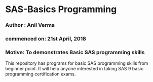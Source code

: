 # SAS-Basics Programming
### Author : Anil Verma
### commenced on: 21st April, 2018
### Motive: To demonstrates Basic SAS programming skills
This repository has programs for basic SAS programming skills from beginner point.
It will help anyone interested in taking SAS 9 basic programming certification exams.

